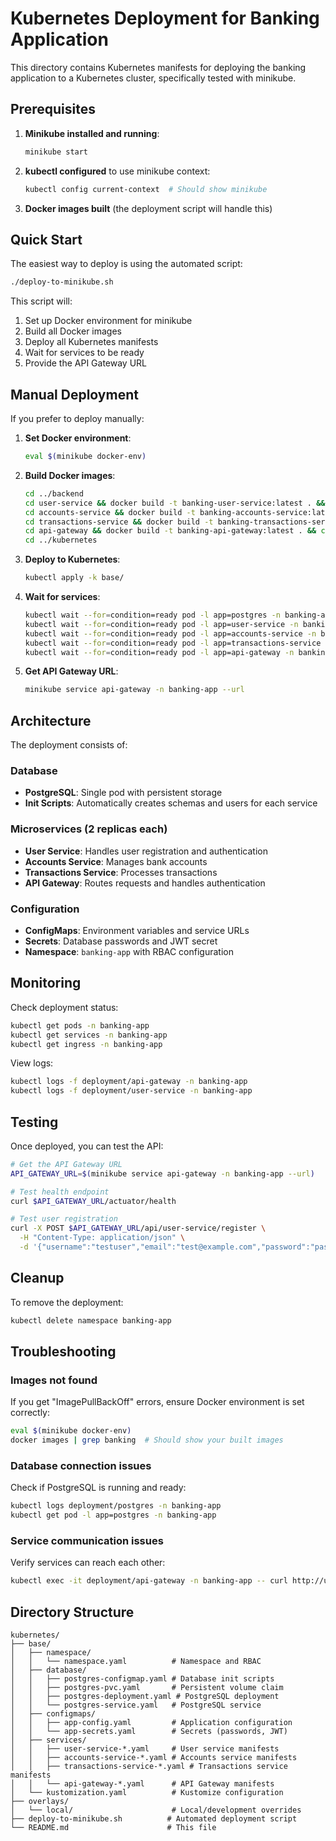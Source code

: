 # Kubernetes Deployment for Banking Application

This directory contains Kubernetes manifests for deploying the banking application to a Kubernetes cluster, specifically tested with minikube.

## Prerequisites

1. **Minikube installed and running**:
   ```bash
   minikube start
   ```

2. **kubectl configured** to use minikube context:
   ```bash
   kubectl config current-context  # Should show minikube
   ```

3. **Docker images built** (the deployment script will handle this)

## Quick Start

The easiest way to deploy is using the automated script:

```bash
./deploy-to-minikube.sh
```

This script will:
1. Set up Docker environment for minikube
2. Build all Docker images
3. Deploy all Kubernetes manifests
4. Wait for services to be ready
5. Provide the API Gateway URL

## Manual Deployment

If you prefer to deploy manually:

1. **Set Docker environment**:
   ```bash
   eval $(minikube docker-env)
   ```

2. **Build Docker images**:
   ```bash
   cd ../backend
   cd user-service && docker build -t banking-user-service:latest . && cd ..
   cd accounts-service && docker build -t banking-accounts-service:latest . && cd ..
   cd transactions-service && docker build -t banking-transactions-service:latest . && cd ..
   cd api-gateway && docker build -t banking-api-gateway:latest . && cd ..
   cd ../kubernetes
   ```

3. **Deploy to Kubernetes**:
   ```bash
   kubectl apply -k base/
   ```

4. **Wait for services**:
   ```bash
   kubectl wait --for=condition=ready pod -l app=postgres -n banking-app --timeout=300s
   kubectl wait --for=condition=ready pod -l app=user-service -n banking-app --timeout=300s
   kubectl wait --for=condition=ready pod -l app=accounts-service -n banking-app --timeout=300s
   kubectl wait --for=condition=ready pod -l app=transactions-service -n banking-app --timeout=300s
   kubectl wait --for=condition=ready pod -l app=api-gateway -n banking-app --timeout=300s
   ```

5. **Get API Gateway URL**:
   ```bash
   minikube service api-gateway -n banking-app --url
   ```

## Architecture

The deployment consists of:

### Database
- **PostgreSQL**: Single pod with persistent storage
- **Init Scripts**: Automatically creates schemas and users for each service

### Microservices (2 replicas each)
- **User Service**: Handles user registration and authentication
- **Accounts Service**: Manages bank accounts
- **Transactions Service**: Processes transactions
- **API Gateway**: Routes requests and handles authentication

### Configuration
- **ConfigMaps**: Environment variables and service URLs
- **Secrets**: Database passwords and JWT secret
- **Namespace**: `banking-app` with RBAC configuration

## Monitoring

Check deployment status:
```bash
kubectl get pods -n banking-app
kubectl get services -n banking-app
kubectl get ingress -n banking-app
```

View logs:
```bash
kubectl logs -f deployment/api-gateway -n banking-app
kubectl logs -f deployment/user-service -n banking-app
```

## Testing

Once deployed, you can test the API:

```bash
# Get the API Gateway URL
API_GATEWAY_URL=$(minikube service api-gateway -n banking-app --url)

# Test health endpoint
curl $API_GATEWAY_URL/actuator/health

# Test user registration
curl -X POST $API_GATEWAY_URL/api/user-service/register \
  -H "Content-Type: application/json" \
  -d '{"username":"testuser","email":"test@example.com","password":"password123"}'
```

## Cleanup

To remove the deployment:
```bash
kubectl delete namespace banking-app
```

## Troubleshooting

### Images not found
If you get "ImagePullBackOff" errors, ensure Docker environment is set correctly:
```bash
eval $(minikube docker-env)
docker images | grep banking  # Should show your built images
```

### Database connection issues
Check if PostgreSQL is running and ready:
```bash
kubectl logs deployment/postgres -n banking-app
kubectl get pod -l app=postgres -n banking-app
```

### Service communication issues
Verify services can reach each other:
```bash
kubectl exec -it deployment/api-gateway -n banking-app -- curl http://user-service:8080/actuator/health
```

## Directory Structure

```
kubernetes/
├── base/
│   ├── namespace/
│   │   └── namespace.yaml          # Namespace and RBAC
│   ├── database/
│   │   ├── postgres-configmap.yaml # Database init scripts
│   │   ├── postgres-pvc.yaml       # Persistent volume claim
│   │   ├── postgres-deployment.yaml # PostgreSQL deployment
│   │   └── postgres-service.yaml   # PostgreSQL service
│   ├── configmaps/
│   │   ├── app-config.yaml         # Application configuration
│   │   └── app-secrets.yaml        # Secrets (passwords, JWT)
│   ├── services/
│   │   ├── user-service-*.yaml     # User service manifests
│   │   ├── accounts-service-*.yaml # Accounts service manifests
│   │   ├── transactions-service-*.yaml # Transactions service manifests
│   │   └── api-gateway-*.yaml      # API Gateway manifests
│   └── kustomization.yaml          # Kustomize configuration
├── overlays/
│   └── local/                      # Local/development overrides
├── deploy-to-minikube.sh          # Automated deployment script
└── README.md                      # This file
```